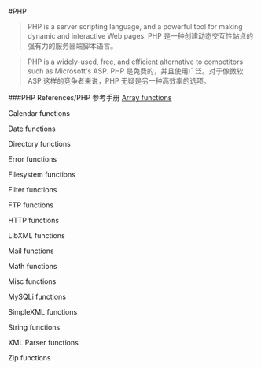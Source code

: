 #PHP

>PHP is a server scripting language, and a powerful tool for making dynamic and interactive Web pages.
PHP 是一种创建动态交互性站点的强有力的服务器端脚本语言。

>PHP is a widely-used, free, and efficient alternative to competitors such as Microsoft's ASP.
PHP 是免费的，并且使用广泛。对于像微软 ASP 这样的竞争者来说，PHP 无疑是另一种高效率的选项。

###PHP References/PHP 参考手册
[Array functions](php-variables/README.md)

Calendar functions

Date functions

Directory functions

Error functions

Filesystem functions

Filter functions

FTP functions

HTTP functions

LibXML functions

Mail functions

Math functions

Misc functions

MySQLi functions

SimpleXML functions

String functions

XML Parser functions

Zip functions
